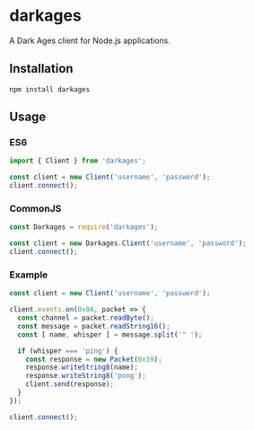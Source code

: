 # darkages
A Dark Ages client for Node.js applications.

## Installation
```
npm install darkages
```

## Usage

### ES6
```js
import { Client } from 'darkages';

const client = new Client('username', 'password');
client.connect();
```


### CommonJS
```js
const Darkages = require('darkages');

const client = new Darkages.Client('username', 'password');
client.connect();
```

### Example
```js
const client = new Client('username', 'password');

client.events.on(0x0A, packet => {
  const channel = packet.readByte();
  const message = packet.readString16();
  const [ name, whisper ] = message.split('" ');

  if (whisper === 'ping') {
    const response = new Packet(0x19);
    response.writeString8(name);
    response.writeString8('pong');
    client.send(response);
  }
});

client.connect();
```


